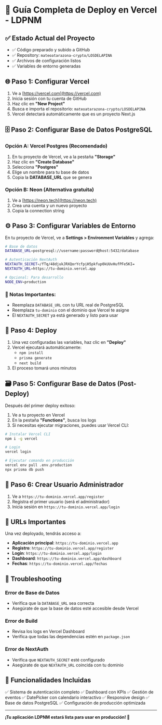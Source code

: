 # 🚀 Guía Completa de Deploy en Vercel - LDPNM

## ✅ Estado Actual del Proyecto

- ✅ Código preparado y subido a GitHub
- ✅ Repository: `mateoatarazona-crypto/LOSDELAPINA`
- ✅ Archivos de configuración listos
- ✅ Variables de entorno generadas

## 🌐 Paso 1: Configurar Vercel

1. Ve a [https://vercel.com](https://vercel.com)
2. Inicia sesión con tu cuenta de GitHub
3. Haz clic en **"New Project"**
4. Busca e importa el repositorio: `mateoatarazona-crypto/LOSDELAPINA`
5. Vercel detectará automáticamente que es un proyecto Next.js

## 🗄️ Paso 2: Configurar Base de Datos PostgreSQL

### Opción A: Vercel Postgres (Recomendado)
1. En tu proyecto de Vercel, ve a la pestaña **"Storage"**
2. Haz clic en **"Create Database"**
3. Selecciona **"Postgres"**
4. Elige un nombre para tu base de datos
5. Copia la **DATABASE_URL** que se genera

### Opción B: Neon (Alternativa gratuita)
1. Ve a [https://neon.tech](https://neon.tech)
2. Crea una cuenta y un nuevo proyecto
3. Copia la connection string

## ⚙️ Paso 3: Configurar Variables de Entorno

En tu proyecto de Vercel, ve a **Settings > Environment Variables** y agrega:

```bash
# Base de datos
DATABASE_URL=postgresql://username:password@host:5432/database

# Autenticación NextAuth
NEXTAUTH_SECRET=/fTq/48djukJRXQorYcfpiH5pkfup0kUUvHufPFe5KI=
NEXTAUTH_URL=https://tu-dominio.vercel.app

# Opcional: Para desarrollo
NODE_ENV=production
```

### 🔑 Notas Importantes:
- Reemplaza `DATABASE_URL` con tu URL real de PostgreSQL
- Reemplaza `tu-dominio` con el dominio que Vercel te asigne
- El `NEXTAUTH_SECRET` ya está generado y listo para usar

## 🔨 Paso 4: Deploy

1. Una vez configuradas las variables, haz clic en **"Deploy"**
2. Vercel ejecutará automáticamente:
   - `npm install`
   - `prisma generate`
   - `next build`
3. El proceso tomará unos minutos

## 🗃️ Paso 5: Configurar Base de Datos (Post-Deploy)

Después del primer deploy exitoso:

1. Ve a tu proyecto en Vercel
2. En la pestaña **"Functions"**, busca los logs
3. Si necesitas ejecutar migraciones, puedes usar Vercel CLI:

```bash
# Instalar Vercel CLI
npm i -g vercel

# Login
vercel login

# Ejecutar comando en producción
vercel env pull .env.production
npx prisma db push
```

## 👤 Paso 6: Crear Usuario Administrador

1. Ve a `https://tu-dominio.vercel.app/register`
2. Registra el primer usuario (será el administrador)
3. Inicia sesión en `https://tu-dominio.vercel.app/login`

## 🎯 URLs Importantes

Una vez deployado, tendrás acceso a:

- **Aplicación principal**: `https://tu-dominio.vercel.app`
- **Registro**: `https://tu-dominio.vercel.app/register`
- **Login**: `https://tu-dominio.vercel.app/login`
- **Dashboard**: `https://tu-dominio.vercel.app/dashboard`
- **Fechas**: `https://tu-dominio.vercel.app/fechas`

## 🔧 Troubleshooting

### Error de Base de Datos
- Verifica que la `DATABASE_URL` sea correcta
- Asegúrate de que la base de datos esté accesible desde Vercel

### Error de Build
- Revisa los logs en Vercel Dashboard
- Verifica que todas las dependencias estén en `package.json`

### Error de NextAuth
- Verifica que `NEXTAUTH_SECRET` esté configurado
- Asegúrate de que `NEXTAUTH_URL` coincida con tu dominio

## 📱 Funcionalidades Incluidas

✅ Sistema de autenticación completo
✅ Dashboard con KPIs
✅ Gestión de eventos
✅ DatePicker con calendario interactivo
✅ Responsive design
✅ Base de datos PostgreSQL
✅ Configuración de producción optimizada

---

**¡Tu aplicación LDPNM estará lista para usar en producción! 🎉**